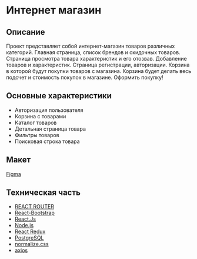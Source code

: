 # Интернет магазин
## Описание
Проект представляет собой интернет-магазин товаров различных категорий. Главная страница, список брендов и скидочных товаров. Страница просмотра товара характеристик и его отозвав. Добавление товаров и характеристик. Страница регистрации, авторизации. Корзина в которой будут покупки товаров с магазина. Корзина будет делать весь подсчет и стоимость покупок в магазине. Оформить покупку!

## Основные характеристики

- Авторизация пользователя
- Корзина с товарами 
- Каталог товаров
- Детальная страница товара
- Фильтры товаров
- Поисковая строка товара

## Макет

[Figma](https://www.figma.com/file/xrX1HnqbZXxlUXTUfqKwVb/Vue-SPA-course)

## Техническая часть
 - [REACT ROUTER](https://v5.reactrouter.com/web/guides/quick-start)
 - [React-Bootstrap](https://react-bootstrap.github.io/)
 - [React.Js](https://ru.reactjs.org/)
 - [Node.js](https://nodejs.org/ru/)
 - [React Redux](https://react-redux.js.org/)
 - [PostgreSQL](https://www.postgresql.org/)
 - [normalize.css](https://necolas.github.io/normalize.css/)
 - [axios](https://github.com/axios/axios)
